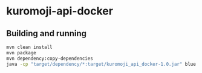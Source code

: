 # kuromoji-api-docker

## Building and running
```sh
mvn clean install
mvn package
mvn dependency:copy-dependencies
java -cp "target/dependency/*:target/kuromoji_api_docker-1.0.jar" blue.hour.kuromoji_api_docker.App
```
